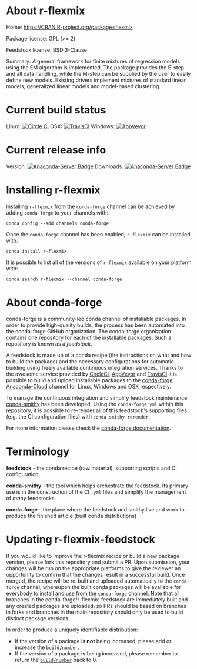 About r-flexmix
===============

Home: https://CRAN.R-project.org/package=flexmix

Package license: GPL (>= 2)

Feedstock license: BSD 3-Clause

Summary: A general framework for finite mixtures of regression models using the EM algorithm is implemented. The package provides the E-step and all data handling, while the M-step can be supplied by the user to easily define new models. Existing drivers implement mixtures of standard linear models, generalized linear models and model-based clustering.



Current build status
====================

Linux: [![Circle CI](https://circleci.com/gh/conda-forge/r-flexmix-feedstock.svg?style=shield)](https://circleci.com/gh/conda-forge/r-flexmix-feedstock)
OSX: [![TravisCI](https://travis-ci.org/conda-forge/r-flexmix-feedstock.svg?branch=master)](https://travis-ci.org/conda-forge/r-flexmix-feedstock)
Windows: [![AppVeyor](https://ci.appveyor.com/api/projects/status/github/conda-forge/r-flexmix-feedstock?svg=True)](https://ci.appveyor.com/project/conda-forge/r-flexmix-feedstock/branch/master)

Current release info
====================
Version: [![Anaconda-Server Badge](https://anaconda.org/conda-forge/r-flexmix/badges/version.svg)](https://anaconda.org/conda-forge/r-flexmix)
Downloads: [![Anaconda-Server Badge](https://anaconda.org/conda-forge/r-flexmix/badges/downloads.svg)](https://anaconda.org/conda-forge/r-flexmix)

Installing r-flexmix
====================

Installing `r-flexmix` from the `conda-forge` channel can be achieved by adding `conda-forge` to your channels with:

```
conda config --add channels conda-forge
```

Once the `conda-forge` channel has been enabled, `r-flexmix` can be installed with:

```
conda install r-flexmix
```

It is possible to list all of the versions of `r-flexmix` available on your platform with:

```
conda search r-flexmix --channel conda-forge
```


About conda-forge
=================

conda-forge is a community-led conda channel of installable packages.
In order to provide high-quality builds, the process has been automated into the
conda-forge GitHub organization. The conda-forge organization contains one repository
for each of the installable packages. Such a repository is known as a *feedstock*.

A feedstock is made up of a conda recipe (the instructions on what and how to build
the package) and the necessary configurations for automatic building using freely
available continuous integration services. Thanks to the awesome service provided by
[CircleCI](https://circleci.com/), [AppVeyor](http://www.appveyor.com/)
and [TravisCI](https://travis-ci.org/) it is possible to build and upload installable
packages to the [conda-forge](https://anaconda.org/conda-forge)
[Anaconda-Cloud](http://docs.anaconda.org/) channel for Linux, Windows and OSX respectively.

To manage the continuous integration and simplify feedstock maintenance
[conda-smithy](http://github.com/conda-forge/conda-smithy) has been developed.
Using the ``conda-forge.yml`` within this repository, it is possible to re-render all of
this feedstock's supporting files (e.g. the CI configuration files) with ``conda smithy rerender``.

For more information please check the [conda-forge documentation](https://conda-forge.org/docs/).

Terminology
===========

**feedstock** - the conda recipe (raw material), supporting scripts and CI configuration.

**conda-smithy** - the tool which helps orchestrate the feedstock.
                   Its primary use is in the construction of the CI ``.yml`` files
                   and simplify the management of *many* feedstocks.

**conda-forge** - the place where the feedstock and smithy live and work to
                  produce the finished article (built conda distributions)


Updating r-flexmix-feedstock
============================

If you would like to improve the r-flexmix recipe or build a new
package version, please fork this repository and submit a PR. Upon submission,
your changes will be run on the appropriate platforms to give the reviewer an
opportunity to confirm that the changes result in a successful build. Once
merged, the recipe will be re-built and uploaded automatically to the
`conda-forge` channel, whereupon the built conda packages will be available for
everybody to install and use from the `conda-forge` channel.
Note that all branches in the conda-forge/r-flexmix-feedstock are
immediately built and any created packages are uploaded, so PRs should be based
on branches in forks and branches in the main repository should only be used to
build distinct package versions.

In order to produce a uniquely identifiable distribution:
 * If the version of a package **is not** being increased, please add or increase
   the [``build/number``](http://conda.pydata.org/docs/building/meta-yaml.html#build-number-and-string).
 * If the version of a package **is** being increased, please remember to return
   the [``build/number``](http://conda.pydata.org/docs/building/meta-yaml.html#build-number-and-string)
   back to 0.
